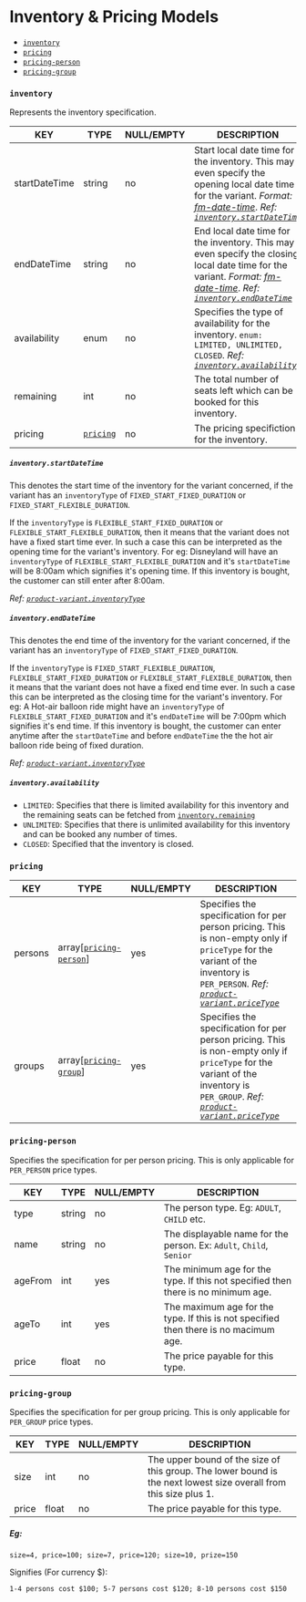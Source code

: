 # Inventory & Pricing Models

* [`inventory`](#inventory)
* [`pricing`](#pricing)
* [`pricing-person`](#pricing-person)
* [`pricing-group`](#pricing-group)

### `inventory`

Represents the inventory specification.

KEY | TYPE | NULL/EMPTY | DESCRIPTION
--- | --- | --- | ---
startDateTime | string | no | Start local date time for the inventory. This may even specify the opening local date time for the variant. *Format: [fm-date-time](/conventions/formats.md#fm-date-time)*. *Ref: [`inventory.startDateTime`](#inventory--startDateTime)*
endDateTime | string | no | End local date time for the inventory. This may even specify the closing local date time for the variant.  *Format: [fm-date-time](/conventions/formats.md#fm-date-time)*. *Ref: [`inventory.endDateTime`](#inventory--endDateTime)*
availability | enum | no | Specifies the type of availability for the inventory. `enum: LIMITED, UNLIMITED, CLOSED`. *Ref: [`inventory.availability`](#inventory--availability)*
remaining | int | no | The total number of seats left which can be booked for this inventory.
pricing | [`pricing`](#pricing) | no | The pricing specifiction for the inventory.

##### <a name="inventory--startDateTime"></a>`inventory.startDateTime`

This denotes the start time of the inventory for the variant concerned, if the variant has an `inventoryType` of `FIXED_START_FIXED_DURATION` or `FIXED_START_FLEXIBLE_DURATION`.

If the `inventoryType` is `FLEXIBLE_START_FIXED_DURATION` or `FLEXIBLE_START_FLEXIBLE_DURATION`, then it means that the variant does not have a fixed start time ever. In such a case this can be interpreted as the opening time for the variant's inventory. For eg: Disneyland will have an `inventoryType` of `FLEXIBLE_START_FLEXIBLE_DURATION` and it's `startDateTime` will be 8:00am which signifies it's opening time. If this inventory is bought, the customer can still enter after 8:00am.

*Ref: [`product-variant.inventoryType`](product-models.md#product-variant.inventoryType)*

##### <a name="inventory--endDateTime"></a>`inventory.endDateTime`

This denotes the end time of the inventory for the variant concerned, if the variant has an `inventoryType` of `FIXED_START_FIXED_DURATION`.

If the `inventoryType` is `FIXED_START_FLEXIBLE_DURATION`, `FLEXIBLE_START_FIXED_DURATION` or `FLEXIBLE_START_FLEXIBLE_DURATION`, then it means that the variant does not have a fixed end time ever. In such a case this can be interpreted as the closing time for the variant's inventory. For eg: A Hot-air balloon ride might have an `inventoryType` of `FLEXIBLE_START_FIXED_DURATION` and it's `endDateTime` will be 7:00pm which signifies it's end time. If this inventory is bought, the customer can enter anytime after the `startDateTime` and before `endDateTime` the the hot air balloon ride being of fixed duration.

*Ref: [`product-variant.inventoryType`](product-models.md#product-variant.inventoryType)*

##### <a name="inventory--availability"></a>`inventory.availability`

* `LIMITED`: Specifies that there is limited availability for this inventory and the remaining seats can be fetched from [`inventory.remaining`](#inventory)
* `UNLIMITED`: Specifies that there is unlimited availability for this inventory and can be booked any number of times.
* `CLOSED`: Specified that the inventory is closed.

### `pricing`

KEY | TYPE | NULL/EMPTY | DESCRIPTION
--- | --- | --- | ---
persons | array[[`pricing-person`](#pricing-person)] | yes | Specifies the specification for per person pricing. This is non-empty only if `priceType` for the variant of the inventory is `PER_PERSON`. *Ref: [`product-variant.priceType`](product-models.md#product-variant)*
groups | array[[`pricing-group`](#pricing-group)] | yes | Specifies the specification for per person pricing. This is non-empty only if `priceType` for the variant of the inventory is `PER_GROUP`. *Ref: [`product-variant.priceType`](product-models.md#product-variant)*

### `pricing-person`

Specifies the specification for per person pricing. This is only applicable for `PER_PERSON` price types.

KEY | TYPE | NULL/EMPTY | DESCRIPTION
--- | --- | --- | ---
type | string | no | The person type. Eg: `ADULT`, `CHILD` etc.
name | string | no | The displayable name for the person. Ex: `Adult`, `Child`, `Senior`
ageFrom | int | yes | The minimum age for the type. If this not specified then there is no minimum age.
ageTo | int | yes | The maximum age for the type. If this is not specified then there is no macimum age.
price | float | no | The price payable for this type.

### `pricing-group`

Specifies the specification for per group pricing. This is only applicable for `PER_GROUP` price types.

KEY | TYPE | NULL/EMPTY | DESCRIPTION
--- | --- | --- | ---
size | int | no | The upper bound of the size of this group. The lower bound is the next lowest size overall from this size plus 1.
price | float | no | The price payable for this type.

##### Eg:

`size=4, price=100; size=7, price=120; size=10, prize=150`

Signifies (For currency $):

`1-4 persons cost $100; 5-7 persons cost $120; 8-10 persons cost $150`
